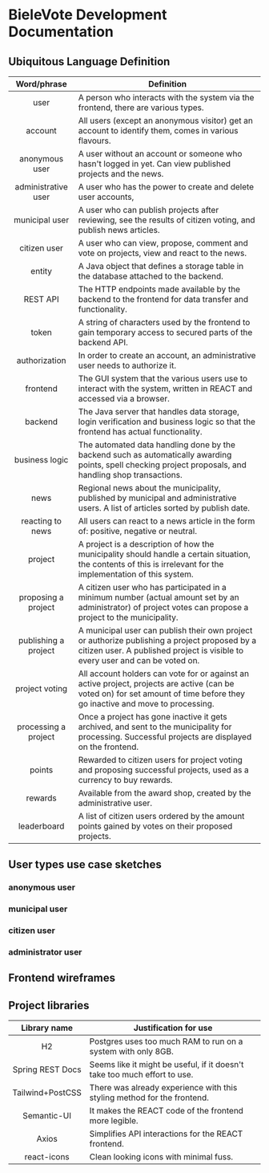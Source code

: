# BieleVote Development Documentation

## Ubiquitous Language Definition

|     Word/phrase      | Definition                                                                                                                                                                     |
|:--------------------:|--------------------------------------------------------------------------------------------------------------------------------------------------------------------------------|
|         user         | A person who interacts with the system via the frontend, there are various types.                                                                                              |
|       account        | All users (except an anonymous visitor) get an account to identify them, comes in various flavours.                                                                            |
|    anonymous user    | A user without an account or someone who hasn't logged in yet. Can view published projects and the news.                                                                       |
| administrative user  | A user who has the power to create and delete user accounts,                                                                                                                   |
|    municipal user    | A user who can publish projects after reviewing, see the results of citizen voting, and publish news articles.                                                                 |
|     citizen user     | A user who can view, propose, comment and vote on projects, view and react to the news.                                                                                        |
|        entity        | A Java object that defines a storage table in the database attached to the backend.                                                                                            |
|       REST API       | The HTTP endpoints made available by the backend to the frontend for data transfer and functionality.                                                                          |
|        token         | A string of characters used by the frontend to gain temporary access to secured parts of the backend API.                                                                      |
|    authorization     | In order to create an account, an administrative user needs to authorize it.                                                                                                   |
|       frontend       | The GUI system that the various users use to interact with the system, written in REACT and accessed via a browser.                                                            |
|       backend        | The Java server that handles data storage, login verification and business logic so that the frontend has actual functionality.                                                |
|    business logic    | The automated data handling done by the backend such as automatically awarding points, spell checking project proposals, and handling shop transactions.                       |
|         news         | Regional news about the municipality, published by municipal and administrative users. A list of articles sorted by publish date.                                              |
|   reacting to news   | All users can react to a news article in the form of: positive, negative or neutral.                                                                                           |
|       project        | A project is a description of how the municipality should handle a certain situation, the contents of this is irrelevant for the implementation of this system.                |
| proposing a project  | A citizen user who has participated in a minimum number (actual amount set by an administrator) of project votes can propose a project to the municipality.                    |
| publishing a project | A municipal user can publish their own project or authorize publishing a project proposed by a citizen user. A published project is visible to every user and can be voted on. |
|    project voting    | All account holders can vote for or against an active project, projects are active (can be voted on) for set amount of time before they go inactive and move to processing.    |
| processing a project | Once a project has gone inactive it gets archived, and sent to the municipality for processing. Successful projects are displayed on the frontend.                             |
|        points        | Rewarded to citizen users for project voting and proposing successful projects, used as a currency to buy rewards.                                                             |
|       rewards        | Available from the award shop, created by the administrative user.                                                                                                             |
|     leaderboard      | A list of citizen users ordered by the amount points gained by votes on their proposed projects.                                                                               |

## User types use case sketches

### anonymous user

### municipal user

### citizen user

### administrator user

## Frontend wireframes

## Project libraries

|   Library name   | Justification for use                                                     |
|:----------------:|---------------------------------------------------------------------------|
|        H2        | Postgres uses too much RAM to run on a system with only 8GB.              |
| Spring REST Docs | Seems like it might be useful, if it doesn't take too much effort to use. |
| Tailwind+PostCSS | There was already experience with this styling method for the frontend.   |
|   Semantic-UI    | It makes the REACT code of the frontend more legible.                     |
|      Axios       | Simplifies API interactions for the REACT frontend.                       |
|   react-icons    | Clean looking icons with minimal fuss.                                    |
